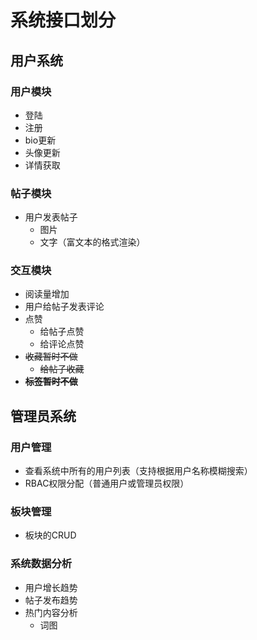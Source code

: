# 系统接口划分
## 用户系统
### 用户模块
- 登陆
- 注册
- bio更新
- 头像更新
- 详情获取

### 帖子模块
- 用户发表帖子
    - 图片
    - 文字（富文本的格式渲染）

### 交互模块

- 阅读量增加
- 用户给帖子发表评论
- 点赞
    - 给帖子点赞
    - 给评论点赞
- ~~收藏暂时不做~~
    - ~~给帖子收藏~~
- **~~标签暂时不做~~**

## 管理员系统

### 用户管理

- 查看系统中所有的用户列表（支持根据用户名称模糊搜索）
- RBAC权限分配（普通用户或管理员权限）

### 板块管理

- 板块的CRUD

### 系统数据分析

- 用户增长趋势
- 帖子发布趋势
- 热门内容分析
    - 词图